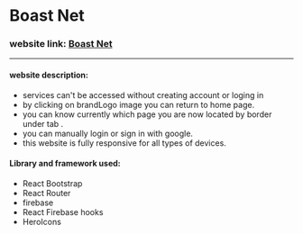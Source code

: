 # Boast Net

### website link: [Boast Net](https://boast-net-2ca91.web.app/)

---

#### website description:

- services can't be accessed without creating account or loging in
- by clicking on brandLogo image you can return to home page.
- you can know currently which page you are now located by border under tab .
- you can manually login or sign in with google.
- this website is fully responsive for all types of devices.

#### Library and framework used:

- React Bootstrap
- React Router
- firebase
- React Firebase hooks
- HeroIcons